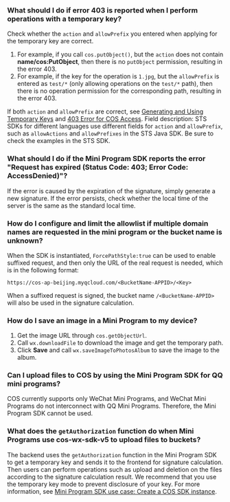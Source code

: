 ### What should I do if error 403 is reported when I perform operations with a temporary key?

Check whether the `action` and `allowPrefix` you entered when applying for the temporary key are correct.

1. For example, if you call `cos.putObject()`, but the `action` does not contain **name/cos:PutObject**, then there is no `putObject` permission, resulting in the error 403.
2. For example, if the key for the operation is `1.jpg`, but the `allowPrefix` is entered as `test/*` (only allowing operations on the `test/*` path), then there is no operation permission for the corresponding path, resulting in the error 403.

If both `action` and `allowPrefix` are correct, see [Generating and Using Temporary Keys](https://intl.cloud.tencent.com/document/product/436/14048) and [403 Error for COS Access](https://intl.cloud.tencent.com/document/product/436/40105).
Field description: STS SDKs for different languages use different fields for `action` and `allowPrefix`, such as `allowActions` and `allowPrefixes` in the STS Java SDK. Be sure to check the examples in the STS SDK.

### What should I do if the Mini Program SDK reports the error "Request has expired (Status Code: 403; Error Code: AccessDenied)"?

If the error is caused by the expiration of the signature, simply generate a new signature. If the error persists, check whether the local time of the server is the same as the standard local time.

### How do I configure and limit the allowlist if multiple domain names are requested in the mini program or the bucket name is unknown?

When the SDK is instantiated, `ForcePathStyle:true` can be used to enable suffixed request, and then only the URL of the real request is needed, which is in the following format:

```
https://cos-ap-beijing.myqcloud.com/<BucketName-APPID>/<Key>
```

When a suffixed request is signed, the bucket name `/<BucketName-APPID>` will also be used in the signature calculation.

### How do I save an image in a Mini Program to my device?

1. Get the image URL through `cos.getObjectUrl`.
2. Call `wx.downloadFile` to download the image and get the temporary path.
3. Click **Save** and call `wx.saveImageToPhotosAlbum` to save the image to the album.

### Can I upload files to COS by using the Mini Program SDK for QQ mini programs?

COS currently supports only WeChat Mini Programs, and WeChat Mini Programs do not interconnect with QQ Mini Programs. Therefore, the Mini Program SDK cannot be used.

### What does the `getAuthorization` function do when Mini Programs use cos-wx-sdk-v5 to upload files to buckets?

The backend uses the `getAuthorization` function in the Mini Program SDK to get a temporary key and sends it to the frontend for signature calculation. Then users can perform operations such as upload and deletion on the files according to the signature calculation result. We recommend that you use the temporary key mode to prevent disclosure of your key. For more information, see [Mini Program SDK use case: Create a COS SDK instance](https://intl.cloud.tencent.com/document/product/436/30609).
